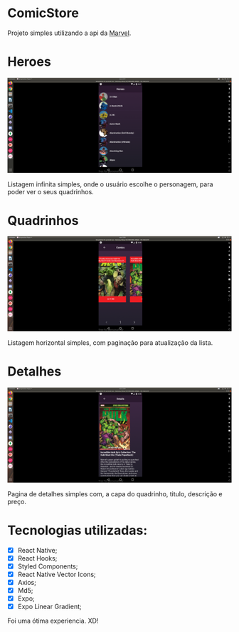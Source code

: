 # ComicStore

Projeto simples utilizando a api da [Marvel](https://developer.marvel.com).

# Heroes

<img src="assets/Heroes.png" />

Listagem infinita simples, onde o usuário escolhe o personagem, para poder ver o seus quadrinhos.

# Quadrinhos

<img src="assets/Comics.png" />

Listagem horizontal simples, com paginação para atualização da lista.

# Detalhes

<img src="assets/Details.png" />

Pagina de detalhes simples com, a capa do quadrinho, titulo, descrição e preço.

# Tecnologias utilizadas:

- [x] React Native;
- [x] React Hooks;
- [x] Styled Components;
- [x] React Native Vector Icons;
- [x] Axios;
- [x] Md5;
- [x] Expo;
- [x] Expo Linear Gradient;

Foi uma ótima experiencia. XD!
